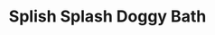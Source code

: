 ---
title: "Splish Splash Doggy Bath"
url: /federal-way/splish-splash-doggy-bath/
shop: Tiersalon
---